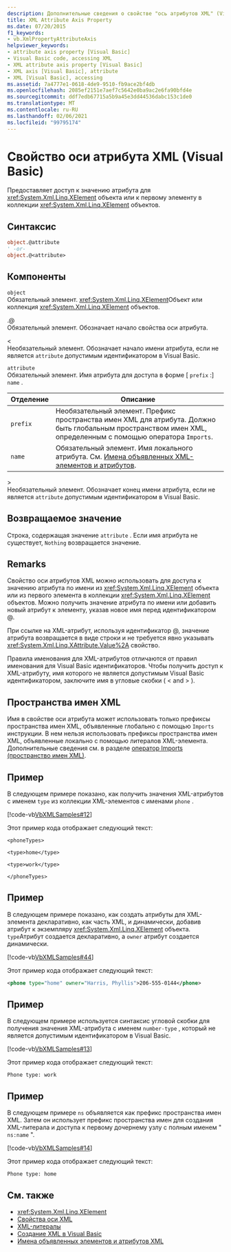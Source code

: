 ```yaml
---
description: Дополнительные сведения о свойстве "ось атрибутов XML" (Visual Basic)
title: XML Attribute Axis Property
ms.date: 07/20/2015
f1_keywords:
- vb.XmlPropertyAttributeAxis
helpviewer_keywords:
- attribute axis property [Visual Basic]
- Visual Basic code, accessing XML
- XML attribute axis property [Visual Basic]
- XML axis [Visual Basic], attribute
- XML [Visual Basic], accessing
ms.assetid: 7a4777e1-0618-4de9-9510-fb9ace2bf4db
ms.openlocfilehash: 2085ef2151e7aef7c5642e0ba9ac2e6fa90bfd4e
ms.sourcegitcommit: ddf7edb67715a5b9a45e3dd44536dabc153c1de0
ms.translationtype: MT
ms.contentlocale: ru-RU
ms.lasthandoff: 02/06/2021
ms.locfileid: "99795174"
---
```

# <a name="xml-attribute-axis-property-visual-basic"></a>Свойство оси атрибута XML (Visual Basic)

Предоставляет доступ к значению атрибута для <xref:System.Xml.Linq.XElement> объекта или к первому элементу в коллекции <xref:System.Xml.Linq.XElement> объектов.  
  
## <a name="syntax"></a>Синтаксис  
  
```vb  
object.@attribute  
' -or-  
object.@<attribute>  
```  
  
## <a name="parts"></a>Компоненты  

 `object`  
 Обязательный элемент. <xref:System.Xml.Linq.XElement>Объект или коллекция <xref:System.Xml.Linq.XElement> объектов.  
  
 .@  
 Обязательный элемент. Обозначает начало свойства оси атрибута.  
  
 <  
 Необязательный элемент. Обозначает начало имени атрибута, если не является `attribute` допустимым идентификатором в Visual Basic.  
  
 `attribute`  
 Обязательный элемент. Имя атрибута для доступа в форме [ `prefix` :] `name` .  
  
|Отделение|Описание|  
|----------|-----------------|  
|`prefix`|Необязательный элемент. Префикс пространства имен XML для атрибута. Должно быть глобальным пространством имен XML, определенным с помощью оператора `Imports`.|  
|`name`|Обязательный элемент. Имя локального атрибута. См. [Имена объявленных XML-элементов и атрибутов](../../programming-guide/language-features/xml/names-of-declared-xml-elements-and-attributes.md).|  
  
 \>  
 Необязательный элемент. Обозначает конец имени атрибута, если не является `attribute` допустимым идентификатором в Visual Basic.  
  
## <a name="return-value"></a>Возвращаемое значение  

 Строка, содержащая значение `attribute` . Если имя атрибута не существует, `Nothing` возвращается значение.  
  
## <a name="remarks"></a>Remarks  

 Свойство оси атрибутов XML можно использовать для доступа к значению атрибута по имени из <xref:System.Xml.Linq.XElement> объекта или из первого элемента в коллекции <xref:System.Xml.Linq.XElement> объектов. Можно получить значение атрибута по имени или добавить новый атрибут к элементу, указав новое имя перед идентификатором @.  
  
 При ссылке на XML-атрибут, используя идентификатор @, значение атрибута возвращается в виде строки и не требуется явно указывать <xref:System.Xml.Linq.XAttribute.Value%2A> свойство.  
  
 Правила именования для XML-атрибутов отличаются от правил именования для Visual Basic идентификаторов. Чтобы получить доступ к XML-атрибуту, имя которого не является допустимым Visual Basic идентификатором, заключите имя в угловые скобки ( \< and > ).  
  
## <a name="xml-namespaces"></a>Пространства имен XML  

 Имя в свойстве оси атрибута может использовать только префиксы пространства имен XML, объявленные глобально с помощью `Imports` инструкции. В нем нельзя использовать префиксы пространства имен XML, объявленные локально с помощью литералов XML-элемента. Дополнительные сведения см. в разделе [оператор Imports (пространство имен XML)](../statements/imports-statement-xml-namespace.md).  
  
## <a name="example"></a>Пример  

 В следующем примере показано, как получить значения XML-атрибутов с именем `type` из коллекции XML-элементов с именами `phone` .  
  
 [!code-vb[VbXMLSamples#12](~/samples/snippets/visualbasic/VS_Snippets_VBCSharp/VbXMLSamples/VB/XMLSamples5.vb#12)]  
  
 Этот пример кода отображает следующий текст:  
  
 `<phoneTypes>`  
  
 `<type>home</type>`  
  
 `<type>work</type>`  
  
 `</phoneTypes>`  
  
## <a name="example"></a>Пример  

 В следующем примере показано, как создать атрибуты для XML-элемента декларативно, как часть XML, и динамически, добавив атрибут к экземпляру <xref:System.Xml.Linq.XElement> объекта. `type`Атрибут создается декларативно, а `owner` атрибут создается динамически.  
  
 [!code-vb[VbXMLSamples#44](~/samples/snippets/visualbasic/VS_Snippets_VBCSharp/VbXMLSamples/VB/XMLSamples5.vb#44)]  
  
 Этот пример кода отображает следующий текст:  
  
```xml  
<phone type="home" owner="Harris, Phyllis">206-555-0144</phone>  
```  
  
## <a name="example"></a>Пример  

 В следующем примере используется синтаксис угловой скобки для получения значения XML-атрибута с именем `number-type` , который не является допустимым идентификатором в Visual Basic.  
  
 [!code-vb[VbXMLSamples#13](~/samples/snippets/visualbasic/VS_Snippets_VBCSharp/VbXMLSamples/VB/XMLSamples5.vb#13)]  
  
 Этот пример кода отображает следующий текст:  
  
 `Phone type: work`  
  
## <a name="example"></a>Пример  

 В следующем примере `ns` объявляется как префикс пространства имен XML. Затем он использует префикс пространства имен для создания XML-литерала и доступа к первому дочернему узлу с полным именем " `ns:name` ".  
  
 [!code-vb[VbXMLSamples#14](~/samples/snippets/visualbasic/VS_Snippets_VBCSharp/VbXMLSamples/VB/XMLSamples6.vb#14)]  
  
 Этот пример кода отображает следующий текст:  
  
 `Phone type: home`  
  
## <a name="see-also"></a>См. также

- <xref:System.Xml.Linq.XElement>
- [Свойства оси XML](index.md)
- [XML-литералы](../xml-literals/index.md)
- [Создание XML в Visual Basic](../../programming-guide/language-features/xml/creating-xml.md)
- [Имена объявленных элементов и атрибутов XML](../../programming-guide/language-features/xml/names-of-declared-xml-elements-and-attributes.md)
